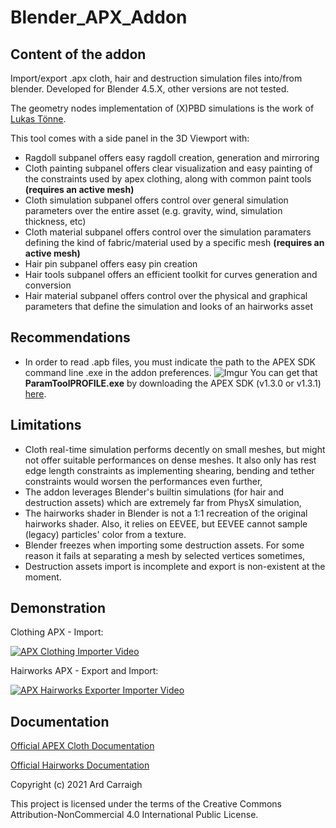 # Blender_APX_Addon

## Content of the addon

 Import/export .apx cloth, hair and destruction simulation files into/from blender.
 Developed for Blender 4.5.X, other versions are not tested.
 
 The geometry nodes implementation of (X)PBD simulations is the work of [Lukas Tönne](https://github.com/lukas-toenne/node-assets). 

 This tool comes with a side panel in the 3D Viewport with:
 - Ragdoll subpanel offers easy ragdoll creation, generation and mirroring
 - Cloth painting subpanel offers clear visualization and easy painting of the constraints used by apex clothing, along with common paint tools **(requires an active mesh)**
 - Cloth simulation subpanel offers control over general simulation parameters over the entire asset (e.g. gravity, wind, simulation thickness, etc)
 - Cloth material subpanel offers control over the simulation paramaters defining the kind of fabric/material used by a specific mesh **(requires an active mesh)**
 - Hair pin subpanel offers easy pin creation
 - Hair tools subpanel offers an efficient toolkit for curves generation and conversion
 - Hair material subpanel offers control over the physical and graphical parameters that define the simulation and looks of an hairworks asset
 
 ## Recommendations
 
 - In order to read .apb files, you must indicate the path to the APEX SDK command line .exe in the addon preferences.
 ![Imgur](https://i.imgur.com/5Vnfx5P.png)
 You can get that **ParamToolPROFILE.exe** by downloading the APEX SDK (v1.3.0 or v1.3.1) [here](https://developer.nvidia.com/gameworksdownload#?search=physX).
 
 ## Limitations
 
 - Cloth real-time simulation performs decently on small meshes, but might not offer suitable performances on dense meshes. It also only has rest edge length constraints as implementing shearing, bending and tether constraints would worsen the performances even further,
 - The addon leverages Blender's builtin simulations (for hair and destruction assets) which are extremely far from PhysX simulation,
 - The hairworks shader in Blender is not a 1:1 recreation of the original hairworks shader. Also, it relies on EEVEE, but EEVEE cannot sample (legacy) particles' color from a texture. 
 - Blender freezes when importing some destruction assets. For some reason it fails at separating a mesh by selected vertices sometimes,
 - Destruction assets import is incomplete and export is non-existent at the moment.
 
 ## Demonstration
 
 Clothing APX - Import:
 
 [![APX Clothing Importer Video](https://i.ytimg.com/vi/QH6N0Q8Ue74/maxresdefault.jpg)](https://www.youtube.com/watch?v=QH6N0Q8Ue74)
 
 Hairworks APX - Export and Import:
 
 [![APX Hairworks Exporter Importer Video](https://i.ytimg.com/vi/Q2ByGES0_-s/maxresdefault.jpg)](https://www.youtube.com/watch?v=Q2ByGES0_-s)
 
 ## Documentation
 
 [Official APEX Cloth Documentation](https://gameworksdocs.nvidia.com/APEX/1.4/docs/APEX_Clothing/Index.html)
 
 [Official Hairworks Documentation](https://docs.nvidia.com/gameworks/content/artisttools/hairworks/product.html)
 
 Copyright (c) 2021 Ard Carraigh
 
 This project is licensed under the terms of the Creative Commons Attribution-NonCommercial 4.0 International Public License.
